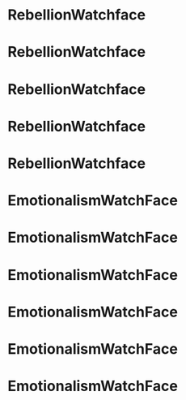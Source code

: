 # RebellionWatchface
# RebellionWatchface
# RebellionWatchface
# RebellionWatchface
# RebellionWatchface
# EmotionalismWatchFace
# EmotionalismWatchFace
# EmotionalismWatchFace
# EmotionalismWatchFace
# EmotionalismWatchFace
# EmotionalismWatchFace
